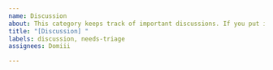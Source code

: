 ```yaml
---
name: Discussion
about: This category keeps track of important discussions. If you put in the time for a well written write-up that discusses anything related to this project, then this is your category.
title: "[Discussion] "
labels: discussion, needs-triage
assignees: Domiii

---
```


<!-- The team loves to read high quality thoughts, arguments, ideas or other discussion items. -->
<!-- This category can also be used to keep a log of important things that were discussed in the community. -->

